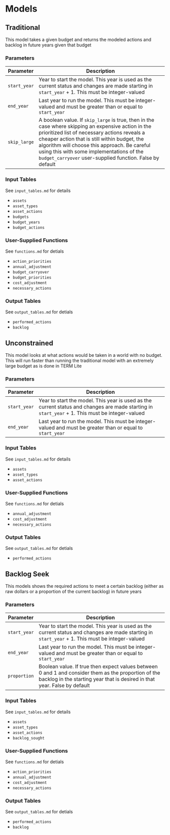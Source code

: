 # Models


## Traditional

This model takes a given budget and returns the modeled actions and backlog in future years given that budget

### Parameters

| Parameter | Description |
| --- | --- |
| `start_year` | Year to start the model. This year is used as the current status and changes are made starting in `start_year` + 1. This must be integer-valued |
| `end_year` | Last year to run the model. This must be integer-valued and must be greater than or equal to `start_year` |
| `skip_large` | A boolean value. If `skip_large` is true, then in the case where skipping an expensive action in the prioritized list of necessary actions reveals a cheaper action that is still within budget, the algorithm will choose this approach. Be careful using this with some implementations of the `budget_carryover` user-supplied function. False by default |

### Input Tables

See `input_tables.md` for details

- `assets`
- `asset_types`
- `asset_actions`
- `budgets`
- `budget_years`
- `budget_actions`

### User-Supplied Functions

See `functions.md` for detials

- `action_priorities`
- `annual_adjustment`
- `budget_carryover`
- `budget_priorities`
- `cost_adjustment`
- `necessary_actions`

### Output Tables

See `output_tables.md` for detials

- `performed_actions`
- `backlog`


## Unconstrained

This model looks at what actions would be taken in a world with no budget. This will run faster than running the traditional model with an extremely large budget as is done in TERM Lite

### Parameters

| Parameter | Description |
| --- | --- |
| `start_year` | Year to start the model. This year is used as the current status and changes are made starting in `start_year` + 1. This must be integer-valued |
| `end_year` | Last year to run the model. This must be integer-valued and must be greater than or equal to `start_year` | 

### Input Tables

See `input_tables.md` for details

- `assets`
- `asset_types`
- `asset_actions`

### User-Supplied Functions

See `functions.md` for detials

- `annual_adjustment`
- `cost_adjustment`
- `necessary_actions`

### Output Tables

See `output_tables.md` for detials

- `performed_actions`


## Backlog Seek

This models shows the required actions to meet a certain backlog (either as raw dollars or a proportion of the current backlog) in future years

### Parameters

| Parameter | Description |
| --- | --- |
| `start_year` | Year to start the model. This year is used as the current status and changes are made starting in `start_year` + 1. This must be integer-valued |
| `end_year` | Last year to run the model. This must be integer-valued and must be greater than or equal to `start_year` |
| `proportion` |  Boolean value. If true then expect values between 0 and 1 and consider them as the proportion of the backlog in the starting year that is desired in that year. False by default |

### Input Tables

See `input_tables.md` for details

- `assets`
- `asset_types`
- `asset_actions`
- `backlog_sought`

### User-Supplied Functions

See `functions.md` for detials

- `action_priorities`
- `annual_adjustment`
- `cost_adjustment`
- `necessary_actions`

### Output Tables

See `output_tables.md` for detials

- `performed_actions`
- `backlog`